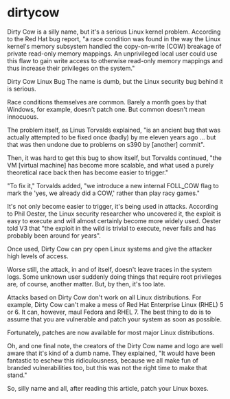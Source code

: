 # dirtycow
Dirty Cow is a silly name, but it's a serious Linux kernel problem. According to the Red Hat bug report, "a race condition was found in the way the Linux kernel's memory subsystem handled the copy-on-write (COW) breakage of private read-only memory mappings. An unprivileged local user could use this flaw to gain write access to otherwise read-only memory mappings and thus increase their privileges on the system."

Dirty Cow Linux Bug
The name is dumb, but the Linux security bug behind it is serious.

Race conditions themselves are common. Barely a month goes by that Windows, for example, doesn't patch one. But common doesn't mean innocuous.

The problem itself, as Linus Torvalds explained, "is an ancient bug that was actually attempted to be fixed once (badly) by me eleven years ago ... but that was then undone due to problems on s390 by [another] commit".

Then, it was hard to get this bug to show itself, but Torvalds continued, "the VM [virtual machine] has become more scalable, and what used a purely theoretical race back then has become easier to trigger."

"To fix it," Torvalds added, "we introduce a new internal FOLL_COW flag to mark the 'yes, we already did a COW,' rather than play racy games."

It's not only become easier to trigger, it's being used in attacks. According to Phil Oester, the Linux security researcher who uncovered it, the exploit is easy to execute and will almost certainly become more widely used. Oester told V3 that "the exploit in the wild is trivial to execute, never fails and has probably been around for years".

Once used, Dirty Cow can pry open Linux systems and give the attacker high levels of access.

Worse still, the attack, in and of itself, doesn't leave traces in the system logs. Some unknown user suddenly doing things that require root privileges are, of course, another matter. But, by then, it's too late.

Attacks based on Dirty Cow don't work on all Linux distributions. For example, Dirty Cow can't make a mess of Red Hat Enterprise Linux (RHEL) 5 or 6. It can, however, maul Fedora and RHEL 7. The best thing to do is to assume that you are vulnerable and patch your system as soon as possible.

Fortunately, patches are now available for most major Linux distributions.

Oh, and one final note, the creators of the Dirty Cow name and logo are well aware that it's kind of a dumb name. They explained, "It would have been fantastic to eschew this ridiculousness, because we all make fun of branded vulnerabilities too, but this was not the right time to make that stand."

So, silly name and all, after reading this article, patch your Linux boxes.
